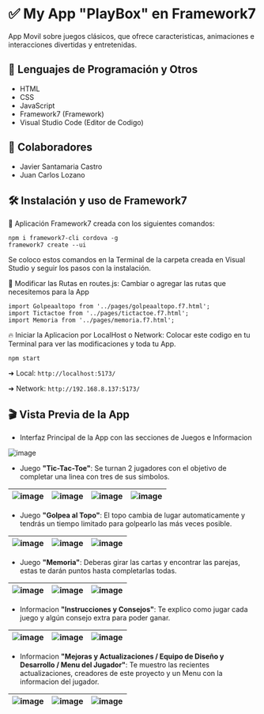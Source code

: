 # ✅ My App "PlayBox" en Framework7
App Movil sobre juegos clásicos, que ofrece caracteristicas, animaciones e interacciones divertidas y entretenidas.

## 🚀 Lenguajes de Programación y Otros
- HTML
- CSS
- JavaScript
- Framework7 (Framework)
- Visual Studio Code (Editor de Codigo)

## 👥 Colaboradores
- Javier Santamaria Castro
- Juan Carlos Lozano

## 🛠️ Instalación y uso de Framework7
🔧 Aplicación Framework7 creada con los siguientes comandos:
```
npm i framework7-cli cordova -g
framework7 create --ui
```
Se coloco estos comandos en la Terminal de la carpeta creada en Visual Studio y seguir los pasos con la instalación.

🔧 Modificar las Rutas en routes.js:
Cambiar o agregar las rutas que necesitemos para la App
```
import Golpeaaltopo from '../pages/golpeaaltopo.f7.html';
import Tictactoe from '../pages/tictactoe.f7.html';
import Memoria from '../pages/memoria.f7.html';
```
🔥 Iniciar la Aplicacion por LocalHost o Network:
Colocar este codigo en tu Terminal para ver las modificaciones y toda tu App.
```
npm start
```
➜  Local:   `http://localhost:5173/`

➜  Network: `http://192.168.8.137:5173/`

## 🎬 Vista Previa de la App
- Interfaz Principal de la App con las secciones de Juegos e Informacion

![image](https://github.com/Javier-Santamaria/S5_Framework7/assets/126354748/e01eef62-26c8-48a9-9aef-103669aad1fe)

- Juego **"Tic-Tac-Toe"**: Se turnan 2 jugadores con el objetivo de completar una linea con tres de sus simbolos.

| ![image](https://github.com/Javier-Santamaria/S5_Framework7/assets/126354748/2f1aa654-9b16-4923-947c-eb71864b6af7) | ![image](https://github.com/Javier-Santamaria/S5_Framework7/assets/126354748/5a68ff6c-f62b-4f50-b16d-50a589b91e8f) | ![image](https://github.com/Javier-Santamaria/S5_Framework7/assets/126354748/f6c596ea-3ccf-4cec-806d-3bd6e73560ca) | ![image](https://github.com/Javier-Santamaria/S5_Framework7/assets/126354748/89f00fea-1d38-451d-a1ec-11dc436c0af3) |
|----------------------------------|----------------------------------|----------------------------------|----------------------------------|

- Juego **"Golpea al Topo"**: El topo cambia de lugar automaticamente y tendrás un tiempo limitado para golpearlo las más veces posible.

| ![image](https://github.com/Javier-Santamaria/S5_Framework7/assets/126354748/76a3a442-d4b8-430f-b4b9-a564204850f3) | ![image](https://github.com/Javier-Santamaria/S5_Framework7/assets/126354748/c8f52e0f-0723-46f1-90fe-63c39286487a) | ![image](https://github.com/Javier-Santamaria/S5_Framework7/assets/126354748/2d110329-44dd-451a-bdd0-98c5d76e104f) |
|-----------------------------------|----------------------------------|----------------------------------|

- Juego **"Memoria"**: Deberas girar las cartas y encontrar las parejas, estas te darán puntos hasta completarlas todas.

| ![image](https://github.com/Javier-Santamaria/S5_Framework7/assets/126354748/f97b6bce-09d2-42d2-9d9a-8813b619427d) | ![image](https://github.com/Javier-Santamaria/S5_Framework7/assets/126354748/ed42c5b5-18a7-4c34-ac25-dd7aea4d4238) | ![image](https://github.com/Javier-Santamaria/S5_Framework7/assets/126354748/00f99179-4fe4-47a7-8109-0d793aa5fe7a) |
|----------------------------------|----------------------------------|----------------------------------|

- Informacion **"Instrucciones y Consejos"**: Te explico como jugar cada juego y algún consejo extra para poder ganar.

| ![image](https://github.com/Javier-Santamaria/S5_Framework7/assets/126354748/14d184cb-96af-42bb-9d3b-2f0714f7eaea) | ![image](https://github.com/Javier-Santamaria/S5_Framework7/assets/126354748/904931d5-a999-40c6-a64e-670385b532e9) | ![image](https://github.com/Javier-Santamaria/S5_Framework7/assets/126354748/2476a284-0fe5-4f26-ba92-168d0b3e47df) |
|----------------------------------|----------------------------------|----------------------------------|

- Informacion **"Mejoras y Actualizaciones / Equipo de Diseño y Desarrollo / Menu del Jugador"**: Te muestro las recientes actualizaciones, creadores de este proyecto y un Menu con la informacion del jugador.

| ![image](https://github.com/Javier-Santamaria/S5_Framework7/assets/126354748/b831edd9-9e7d-4f56-ac34-137b47c0777f) | ![image](https://github.com/Javier-Santamaria/S5_Framework7/assets/126354748/3a0ee1c3-9721-4e9b-87ff-cf74c9b8610b) | ![image](https://github.com/Javier-Santamaria/S5_Framework7/assets/126354748/a55cd0b2-0315-4a8b-9ec1-f7309339a385) |
|----------------------------------|----------------------------------|----------------------------------|

